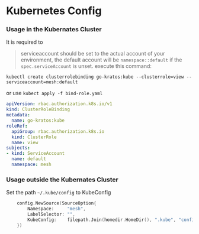# Kubernetes Config

### Usage in the Kubernates Cluster
It is required to 
> serviceaccount should be set to the actual account of your environment, the default account will be `namespace::default` if the `spec.serviceAccount` is unset. 
execute this command:
```
kubectl create clusterrolebinding go-kratos:kube --clusterrole=view --serviceaccount=mesh:default
```
or use `kubect apply -f bind-role.yaml`
```yaml
apiVersion: rbac.authorization.k8s.io/v1
kind: ClusterRoleBinding
metadata:
  name: go-kratos:kube
roleRef:
  apiGroup: rbac.authorization.k8s.io
  kind: ClusterRole
  name: view
subjects:
- kind: ServiceAccount
  name: default
  namespace: mesh
```

### Usage outside the Kubernates Cluster
Set the path `~/.kube/config` to KubeConfig
```go
    config.NewSource(SourceOption{
		Namespace:     "mesh",
		LabelSelector: "",
		KubeConfig:    filepath.Join(homedir.HomeDir(), ".kube", "config"),
	})
```